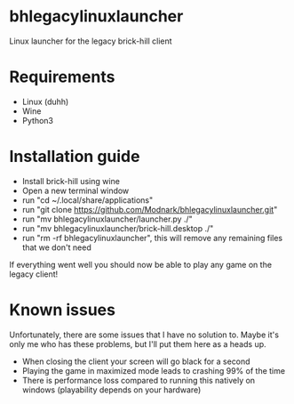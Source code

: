 # bhlegacylinuxlauncher
Linux launcher for the legacy brick-hill client


# Requirements
* Linux (duhh)
* Wine
* Python3


# Installation guide
* Install brick-hill using wine
* Open a new terminal window
* run "cd ~/.local/share/applications"
* run "git clone https://github.com/Modnark/bhlegacylinuxlauncher.git"
* run "mv bhlegacylinuxlauncher/launcher.py ./"
* run "mv bhlegacylinuxlauncher/brick-hill.desktop ./"
* run "rm -rf bhlegacylinuxlauncher", this will remove any remaining files that we don't need


If everything went well you should now be able to play any game on the legacy client!

# Known issues
Unfortunately, there are some issues that I have no solution to. Maybe it's only me who has these problems, but I'll put them here as a heads up.

* When closing the client your screen will go black for a second
* Playing the game in maximized mode leads to crashing 99% of the time
* There is performance loss compared to running this natively on windows (playability depends on your hardware)
